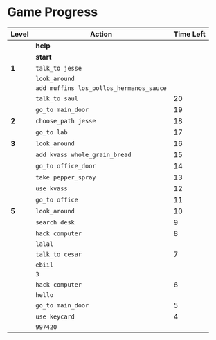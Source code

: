 # Game Progress

| **Level** | **Action**                                      | **Time Left** |
|-----------|-------------------------------------------------|---------------|
|           | **help**                                        |               |
|           | **start**                                       |               |
| **1**     | `talk_to jesse`                                 |               |
|           | `look_around`                                   |               |
|           | `add muffins los_pollos_hermanos_sauce`         |               |
|           | `talk_to saul`                                  | 20            |
|           | `go_to main_door`                               | 19            |
| **2**     | `choose_path jesse`                             | 18            |
|           | `go_to lab`                                     | 17            |
| **3**     | `look_around`                                   | 16            |
|           | `add kvass whole_grain_bread`                   | 15            |
|           | `go_to office_door`                             | 14            |
|           | `take pepper_spray`                             | 13            |
|           | `use kvass`                                     | 12            |
|           | `go_to office`                                  | 11            |
| **5**     | `look_around`                                   | 10            |
|           | `search desk`                                   | 9             |
|           | `hack computer`                                 | 8             |
|           | `lalal`                                         |               |
|           | `talk_to cesar`                                 | 7             |
|           | `ebiil`                                         |               |
|           | `3`                                             |               |
|           | `hack computer`                                 | 6             |
|           | `hello`                                         |               |
|           | `go_to main_door`                               | 5             |
|           | `use keycard`                                   | 4             |
|           | `997420`                                        |               |
